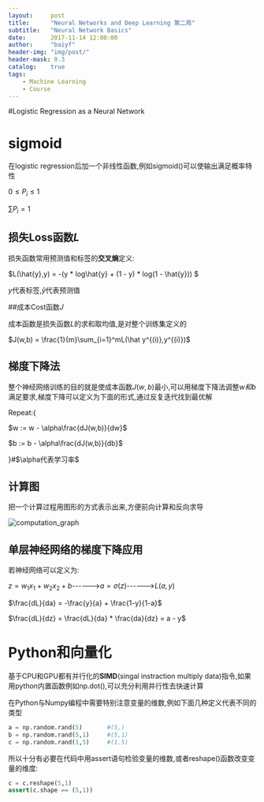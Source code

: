 ```yaml
---
layout:     post
title:      "Neural Networks and Deep Learning 第二周"
subtitle:   "Neural Network Basics"
date:       2017-11-14 12:00:00
author:     "baiyf"
header-img: "img/post/"
header-mask: 0.3
catalog:    true
tags:
    - Machine Learning
    - Course
---
```


#Logistic Regression as a Neural Network

# sigmoid

在logistic regression后加一个非线性函数,例如sigmoid()可以使输出满足概率特性

$0 \leq P_i \leq 1$

$\sum{P_i} = 1$

## 损失Loss函数$L$

损失函数常用预测值和标签的**交叉熵**定义:

$L(\hat{y},y) = -(y * log\hat{y} + (1 - y) * log(1 - \hat{y})) $

$y$代表标签,$\hat{y}$代表预测值

##成本Cost函数$J$

成本函数是损失函数$L$的求和取均值,是对整个训练集定义的

$J(w,b) = \frac{1}{m}\sum_{i=1}^mL(\hat y^{(i)},y^{(i)})$

## 梯度下降法

整个神经网络训练的目的就是使成本函数$J(w,b)$最小,可以用梯度下降法调整$w和b$满足要求,梯度下降可以定义为下面的形式,通过反复迭代找到最优解

Repeat:{

$w := w - \alpha\frac{dJ(w,b)}{dw}$

$b := b - \alpha\frac{dJ(w,b)}{db}$

}#$\alpha代表学习率$

## 计算图

把一个计算过程用图形的方式表示出来,方便前向计算和反向求导

![computation_graph](/home/baiyf/Desktop/computation_graph.png)

## 单层神经网络的梯度下降应用

若神经网络可以定义为:

$z = w_1x_1 + w_2x_2 +b$------>$a = \sigma(z)$------>$L(a,y)$

$\frac{dL}{da} = -\frac{y}{a} + \frac{1-y}{1-a}$

$\frac{dL}{dz} = \frac{dL}{da} * \frac{da}{dz} = a - y$

# Python和向量化

基于CPU和GPU都有并行化的**SIMD**(singal instraction multiply data)指令,如果用python内置函数例如np.dot(),可以充分利用并行性去快速计算

在Python与Numpy编程中需要特别注意变量的维数,例如下面几种定义代表不同的类型

```python
a = np.random.rand(5)		#(5,)
b = np.random.rand(5,1)		#(5,1)
c = np.random.rand(1,5)		#(1.5)
```

所以十分有必要在代码中用assert语句检验变量的维数,或者reshape()函数改变变量的维度:

```python
c = c.reshape(5,1)
assert(c.shape == (5,1))
```

